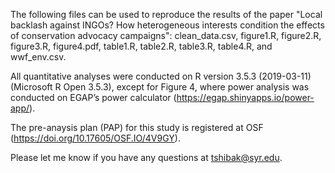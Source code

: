 The following files can be used to reproduce the results of the paper "Local backlash against INGOs? How heterogeneous interests condition the effects of conservation advocacy campaigns": clean_data.csv, figure1.R, figure2.R, figure3.R, figure4.pdf, table1.R, table2.R, table3.R, table4.R, and wwf_env.csv.

All quantitative analyses were conducted on R version 3.5.3 (2019-03-11)  (Microsoft R Open 3.5.3), except for Figure 4, where power analysis was conducted on EGAP’s power calculator (https://egap.shinyapps.io/power-app/).

The pre-anaysis plan (PAP) for this study is registered at OSF (https://doi.org/10.17605/OSF.IO/4V9GY).

Please let me know if you have any questions at tshibak@syr.edu.
